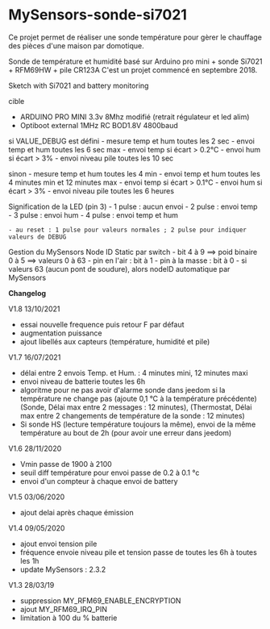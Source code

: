 # MySensors-sonde-si7021
Ce projet permet de réaliser une sonde température pour gèrer le chauffage des pièces d'une maison par domotique.

Sonde de température et humidité basé sur Arduino pro mini + sonde Si7021 + RFM69HW + pile CR123A
C'est un projet commencé en septembre 2018.

Sketch with Si7021 and battery monitoring
  
  cible
  - ARDUINO PRO MINI 3.3v 8Mhz modifié (retrait régulateur et led alim)
  - Optiboot external 1MHz RC BOD1.8V 4800baud
  
  si VALUE_DEBUG est défini
    - mesure temp et hum toutes les 2 sec
    - envoi temp et hum toutes les 6 sec max
    - envoi temp si écart > 0.2°C
    - envoi hum si écart > 3%
    - envoi niveau pile toutes les 10 sec
  
  sinon
    - mesure temp et hum toutes les 4 min
    - envoi temp et hum toutes les 4 minutes min et 12 minutes max
    - envoi temp si écart > 0.1°C
    - envoi hum si écart > 3%
    - envoi niveau pile toutes les 6 heures  
  
  Signification de la LED (pin 3)
    - 1 pulse : aucun envoi
    - 2 pulse : envoi temp 
    - 3 pulse : envoi hum
    - 4 pulse : envoi temp et hum
    
    - au reset : 1 pulse pour valeurs normales ; 2 pulse pour indiquer valeurs de DEBUG
  
  Gestion du MySensors Node ID Static par switch
    - bit 4 à 9 ==> poid binaire 0 à 5 ==> valeurs 0 à 63
    - pin en l'air : bit à 1
    - pin à la masse : bit à 0
    - si valeurs 63 (aucun pont de soudure), alors nodeID automatique par MySensors
  

**Changelog**

V1.8  13/10/2021
- essai nouvelle frequence puis retour F par défaut
- augmentation puissance
- ajout libellés aux capteurs (température, humidité et pile)

V1.7  16/07/2021
- délai entre 2 envois Temp. et Hum. : 4 minutes mini, 12 minutes maxi
- envoi niveau de batterie toutes les 6h
- algoritme pour ne pas avoir d'alarme sonde dans jeedom si la température ne change pas (ajoute 0,1 °C à la température précédente)
  (Sonde, Délai max entre 2 messages : 12 minutes), (Thermostat, Délai max entre 2 changements de température de la sonde : 12 minutes)
- Si sonde HS (lecture température toujours la même), envoi de la même température au bout de 2h (pour avoir une erreur dans jeedom)

V1.6  28/11/2020
- Vmin passe de 1900 à 2100
- seuil diff température pour envoi passe de 0.2 à 0.1 °c
- envoi d'un compteur à chaque envoi de battery

V1.5  03/06/2020
- ajout delai après chaque émission

V1.4  09/05/2020
- ajout envoi tension pile
- fréquence envoie niveau pile et tension passe de toutes les 6h à toutes les 1h
- update MySensors : 2.3.2

V1.3  28/03/19
- suppression MY_RFM69_ENABLE_ENCRYPTION
- ajout MY_RFM69_IRQ_PIN
- limitation à 100 du % batterie
